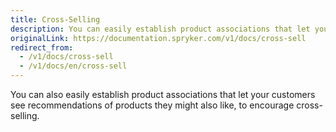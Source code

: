 ```yaml
---
title: Cross-Selling
description: You can easily establish product associations that let your customers see recommendations of products they might also like, to encourage cross-selling
originalLink: https://documentation.spryker.com/v1/docs/cross-sell
redirect_from:
  - /v1/docs/cross-sell
  - /v1/docs/en/cross-sell
---
```


You can also easily establish product associations that let your customers see recommendations of products they might also like, to encourage cross-selling.
